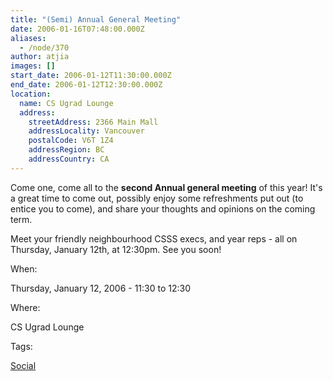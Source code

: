 ```yaml
---
title: "(Semi) Annual General Meeting"
date: 2006-01-16T07:48:00.000Z
aliases:
  - /node/370
author: atjia
images: []
start_date: 2006-01-12T11:30:00.000Z
end_date: 2006-01-12T12:30:00.000Z
location:
  name: CS Ugrad Lounge
  address:
    streetAddress: 2366 Main Mall
    addressLocality: Vancouver
    postalCode: V6T 1Z4
    addressRegion: BC
    addressCountry: CA
---
```


Come one, come all to the **second Annual general meeting** of this year! It's a great time to come out, possibly enjoy some refreshments put out (to entice you to come), and share your thoughts and opinions on the coming term.

Meet your friendly neighbourhood CSSS execs, and year reps - all on Thursday, January 12th, at 12:30pm. See you soon!

When: 

Thursday, January 12, 2006 - 11:30 to 12:30

Where: 

CS Ugrad Lounge

Tags: 

[Social](/social)
